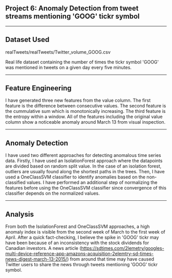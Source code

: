 Project 6: Anomaly Detection from tweet streams mentioning 'GOOG' tickr symbol
------------------------------------------------------------------------------------

--------------------------
Dataset Used
--------------------------
realTweets/realTweets/Twitter_volume_GOOG.csv

Real life dataset containing the number of times the tickr symbol 'GOOG' was mentioned in tweets on a given day every five minutes.

--------------------------
Feature Engineering
--------------------------
I have generated three new features from the value column. The first feature is the difference between consecutive values. The second feature is the cummulative sum which is monotonically increasing. The third feature is the entropy within a window. All of the features including the original value column show a noticeable anomaly around March 13 from visual inspection.

--------------------------
Anomaly Detection
--------------------------
I have used two different approaches for detecting anomalous time series data. Firstly, I have used an IsolationForest approach where the datapoints are divided based on random split value. In the case of an isolation forest, outliers are usually found along the shortest paths in the trees. Then, I have used a OneClassSVM classifier to identify anomalies based on the non-classified values. I have performed an additional step of normalizing the features before using the OneClassSVM classifier since convergence of this classifier depends on the normalized values.

--------------------------
Analysis
--------------------------
From both the IsolationForest and OneClassSVM approaches, a high anomaly index is visible from the second week of March to the first week of April. After a quick fact-checking, I believe the spike in 'GOOG' tickr may have been because of an inconsistency with the stock dividends for Canadian investors. A news article (https://sdtimes.com/2lemetry/googles-multi-device-reference-app-amazons-acquisition-2elemtry-sd-times-news-digest-march-13-2015/) from around that time may have caused Twitter users to share the news through tweets mentioning 'GOOG' tickr symbol.